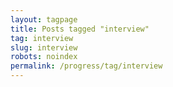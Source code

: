 ```yaml
---
layout: tagpage
title: Posts tagged "interview"
tag: interview
slug: interview
robots: noindex
permalink: /progress/tag/interview
---
```

